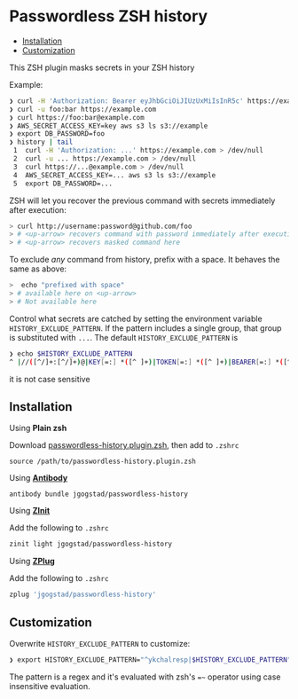 # Passwordless ZSH history

<!-- START doctoc generated TOC please keep comment here to allow auto update -->
<!-- DON'T EDIT THIS SECTION, INSTEAD RE-RUN doctoc TO UPDATE -->


  - [Installation](#installation)
  - [Customization](#customization)

<!-- END doctoc generated TOC please keep comment here to allow auto update -->

This ZSH plugin masks secrets in your ZSH history

Example:

```bash
❯ curl -H 'Authorization: Bearer eyJhbGciOiJIUzUxMiIsInR5c' https://example.com
❯ curl -u foo:bar https://example.com
❯ curl https://foo:bar@example.com
❯ AWS_SECRET_ACCESS_KEY=key aws s3 ls s3://example
❯ export DB_PASSWORD=foo
❯ history | tail
 1  curl -H 'Authorization: ...' https://example.com > /dev/null
 2  curl -u ... https://example.com > /dev/null
 3  curl https://...@example.com > /dev/null
 4  AWS_SECRET_ACCESS_KEY=... aws s3 ls s3://example
 5  export DB_PASSWORD=...
```

ZSH will let you recover the previous command with secrets immediately after execution:

```bash
> curl http://username:password@github.com/foo
> # <up-arrow> recovers command with password immediately after execution
> # <up-arrow> recovers masked command here
```

To exclude _any_ command from history, prefix with a space. It behaves the same as above:
```bash
>  echo "prefixed with space"
> # available here on <up-arrow>
> # Not available here 
```

Control what secrets are catched by setting the environment variable `HISTORY_EXCLUDE_PATTERN`. If the pattern includes a single group, that group is substituted with `...`. The default `HISTORY_EXCLUDE_PATTERN` is

```bash
❯ echo $HISTORY_EXCLUDE_PATTERN
^ |//([^/]+:[^/]+)@|KEY[=:] *([^ ]+)|TOKEN[=:] *([^ ]+)|BEARER[=:] *([^ ]+)|PASSWO?R?D?[=:] *([^ ]+)|Authorization[=:] *([^'\"]+)|-us?e?r? ([^:]+:[^:]+) 
```

it is not case sensitive

## Installation

Using **Plain zsh**

Download [passwordless-history.plugin.zsh](passwordless-history.plugin.zsh), then add to `.zshrc`

```
source /path/to/passwordless-history.plugin.zsh
```

Using [**Antibody**](https://getantibody.github.io)

```
antibody bundle jgogstad/passwordless-history
```

Using [**ZInit**](https://github.com/zdharma/zinit)

Add the following to `.zshrc`

```bash
zinit light jgogstad/passwordless-history
```

Using [**ZPlug**](https://github.com/zplug/zplug)

Add the following to `.zshrc`

```bash
zplug 'jgogstad/passwordless-history'
```


## Customization

Overwrite `HISTORY_EXCLUDE_PATTERN` to customize:

```bash
❯ export HISTORY_EXCLUDE_PATTERN="^ykchalresp|$HISTORY_EXCLUDE_PATTERN"
```

The pattern is a regex and it's evaluated with zsh's `=~` operator using case insensitive evaluation.
